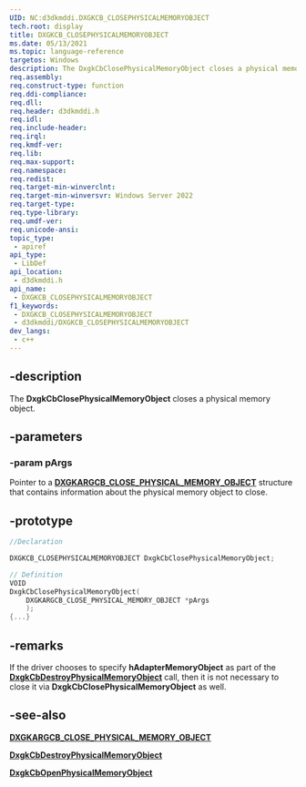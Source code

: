 ```yaml
---
UID: NC:d3dkmddi.DXGKCB_CLOSEPHYSICALMEMORYOBJECT
tech.root: display
title: DXGKCB_CLOSEPHYSICALMEMORYOBJECT
ms.date: 05/13/2021
ms.topic: language-reference
targetos: Windows
description: The DxgkCbClosePhysicalMemoryObject closes a physical memory object.
req.assembly: 
req.construct-type: function
req.ddi-compliance: 
req.dll: 
req.header: d3dkmddi.h
req.idl: 
req.include-header: 
req.irql: 
req.kmdf-ver: 
req.lib: 
req.max-support: 
req.namespace: 
req.redist: 
req.target-min-winverclnt: 
req.target-min-winversvr: Windows Server 2022
req.target-type: 
req.type-library: 
req.umdf-ver: 
req.unicode-ansi: 
topic_type:
 - apiref
api_type:
 - LibDef
api_location:
 - d3dkmddi.h
api_name:
 - DXGKCB_CLOSEPHYSICALMEMORYOBJECT
f1_keywords:
 - DXGKCB_CLOSEPHYSICALMEMORYOBJECT
 - d3dkmddi/DXGKCB_CLOSEPHYSICALMEMORYOBJECT
dev_langs:
 - c++
---
```


## -description

The **DxgkCbClosePhysicalMemoryObject** closes a physical memory object.

## -parameters

### -param pArgs

Pointer to a [**DXGKARGCB_CLOSE_PHYSICAL_MEMORY_OBJECT**](ns-d3dkmddi-dxgkargcb_close_physical_memory_object.md) structure that contains information about the physical memory object to close.

## -prototype

```cpp
//Declaration

DXGKCB_CLOSEPHYSICALMEMORYOBJECT DxgkCbClosePhysicalMemoryObject;

// Definition
VOID
DxgkCbClosePhysicalMemoryObject(
    DXGKARGCB_CLOSE_PHYSICAL_MEMORY_OBJECT *pArgs
    );
{...}

```

## -remarks

If the driver chooses to specify **hAdapterMemoryObject** as part of the [**DxgkCbDestroyPhysicalMemoryObject**](nc-d3dkmddi-dxgkcb_destroyphysicalmemoryobject.md) call, then it is not necessary to close it via **DxgkCbClosePhysicalMemoryObject** as well.

## -see-also

[**DXGKARGCB_CLOSE_PHYSICAL_MEMORY_OBJECT**](ns-d3dkmddi-dxgkargcb_close_physical_memory_object.md)

[**DxgkCbDestroyPhysicalMemoryObject**](nc-d3dkmddi-dxgkcb_destroyphysicalmemoryobject.md)

[**DxgkCbOpenPhysicalMemoryObject**](nc-d3dkmddi-dxgkcb_openphysicalmemoryobject.md)
